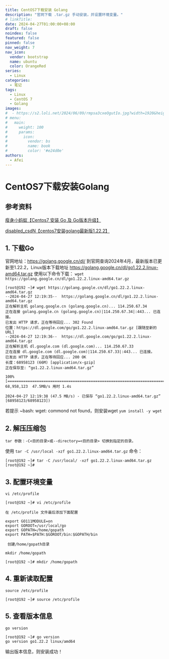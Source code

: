 ```yaml
---
title: CentOS7下载安装 Golang
description: "官网下载 .tar.gz 手动安装，并设置环境变量。"
# linkTitle:
date: 2024-04-27T01:00:00+08:00
draft: false
noindex: false
featured: false
pinned: false
nav_weight: 7
nav_icon:
  vendor: bootstrap
  name: ubuntu
  color: OrangeRed
series:
  - Linux
categories:
  - 笔记
tags:
  - Linux
  - CentOS 7
  - Golang
images:
#  - https://s2.loli.net/2024/06/09/rmpsa3cxeOgutIo.jpg?width=1920&height=1440
# menu:
#   main:
#     weight: 100
#     params:
#       icon:
#         vendor: bs
#         name: book
#         color: '#e24d0e'
authors:
  - Afei
---
```


# CentOS7下载安装Golang


## 参考资料

[瘦身小蚂蚁【Centos7 安装 Go 及 Go版本升级】](https://blog.csdn.net/ling1998/article/details/120928614)

[disabled_csdN【centos7安装golang最新版1.22.2】](https://blog.csdn.net/qq_33997198/article/details/118333272)

## 1. 下载Go

官网地址：https://golang.google.cn/dl/
到官网查询2024年4月，最新版本已更新至1.22.2，Linux版本下载地址 https://golang.google.cn/dl/go1.22.2.linux-amd64.tar.gz
使用以下命令下载：
`wget https://golang.google.cn/dl/go1.22.2.linux-amd64.tar.gz`

```
[root@192 ~]# wget https://golang.google.cn/dl/go1.22.2.linux-amd64.tar.gz
--2024-04-27 12:19:35--  https://golang.google.cn/dl/go1.22.2.linux-amd64.tar.gz
正在解析主机 golang.google.cn (golang.google.cn)... 114.250.67.34
正在连接 golang.google.cn (golang.google.cn)|114.250.67.34|:443... 已连接。
已发出 HTTP 请求，正在等待回应... 302 Found
位置：https://dl.google.com/go/go1.22.2.linux-amd64.tar.gz [跟随至新的 URL]
--2024-04-27 12:19:36--  https://dl.google.com/go/go1.22.2.linux-amd64.tar.gz
正在解析主机 dl.google.com (dl.google.com)... 114.250.67.33
正在连接 dl.google.com (dl.google.com)|114.250.67.33|:443... 已连接。
已发出 HTTP 请求，正在等待回应... 200 OK
长度：68958123 (66M) [application/x-gzip]
正在保存至: “go1.22.2.linux-amd64.tar.gz”

100%[==============================================================================>] 68,958,123  47.5MB/s 用时 1.4s

2024-04-27 12:19:38 (47.5 MB/s) - 已保存 “go1.22.2.linux-amd64.tar.gz” [68958123/68958123])

```

若提示 ~bash: wget: commond not found，则安装wget
`yum install -y wget`

## 2. 解压压缩包
```
tar 参数：-C<目的目录>或--directory=<目的目录> 切换到指定的目录。
```

使用 `tar -C /usr/local -xzf go1.22.2.linux-amd64.tar.gz` 命令：
```
[root@192 ~]# tar -C /usr/local/ -xzf go1.22.2.linux-amd64.tar.gz
[root@192 ~]#
```

## 3. 配置环境变量
`vi /etc/profile`
```
[root@192 ~]# vi /etc/profile
```
    在 /etc/profile 文件最后添加下面配置
```
export GO111MODULE=on
export GOROOT=/usr/local/go 
export GOPATH=/home/gopath
export PATH=$PATH:$GOROOT/bin:$GOPATH/bin
```
     创建/home/gopath目录

`mkdir /home/gopath`
```
[root@192 ~]# mkdir /home/gopath
```
## 4. 重新读取配置

`source /etc/profile`
```
[root@192 ~]# source /etc/profile
```
## 5. 查看版本信息
`go version`

```
[root@192 ~]# go version
go version go1.22.2 linux/amd64
```
输出版本信息，则安装成功！
